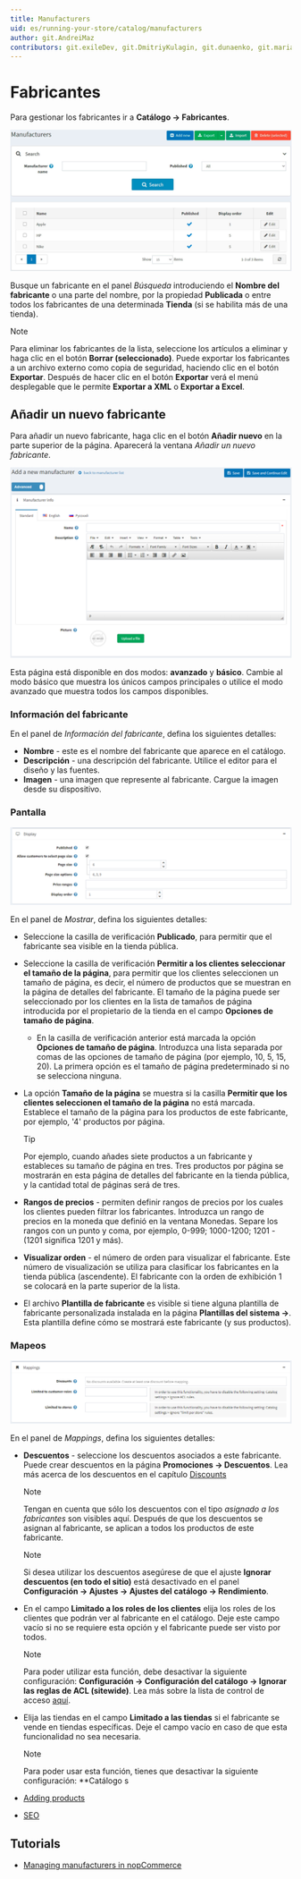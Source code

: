 ```yaml
---
title: Manufacturers
uid: es/running-your-store/catalog/manufacturers
author: git.AndreiMaz
contributors: git.exileDev, git.DmitriyKulagin, git.dunaenko, git.mariannk
---
```


# Fabricantes

Para gestionar los fabricantes ir a **Catálogo → Fabricantes**.

![Manufactures](_static/manufacturers/manufactures.jpg)

Busque un fabricante en el panel *Búsqueda* introduciendo el **Nombre del fabricante** o una parte del nombre, por la propiedad **Publicada** o entre todos los fabricantes de una determinada **Tienda** (si se habilita más de una tienda).

> [!NOTE]
> 
> Para eliminar los fabricantes de la lista, seleccione los artículos a eliminar y haga clic en el botón **Borrar (seleccionado)**.
> Puede exportar los fabricantes a un archivo externo como copia de seguridad, haciendo clic en el botón **Exportar**. Después de hacer clic en el botón **Exportar** verá el menú desplegable que le permite **Exportar a XML** o **Exportar a Excel**.

## Añadir un nuevo fabricante

Para añadir un nuevo fabricante, haga clic en el botón **Añadir nuevo** en la parte superior de la página. Aparecerá la ventana *Añadir un nuevo fabricante*.

![Add a new manufacturer](_static/manufacturers/add_a_new_manufacturer.png)

Esta página está disponible en dos modos: **avanzado** y **básico**. Cambie al modo básico que muestra los únicos campos principales o utilice el modo avanzado que muestra todos los campos disponibles.

### Información del fabricante
En el panel de *Información del fabricante*, defina los siguientes detalles:

- **Nombre** - este es el nombre del fabricante que aparece en el catálogo.
- **Descripción** - una descripción del fabricante. Utilice el editor para el diseño y las fuentes.
- **Imagen** - una imagen que represente al fabricante. Cargue la imagen desde su dispositivo.

### Pantalla

![Display](_static/manufacturers/display2.png)

En el panel de *Mostrar*, defina los siguientes detalles:

- Seleccione la casilla de verificación **Publicado**, para permitir que el fabricante sea visible en la tienda pública.
- Seleccione la casilla de verificación **Permitir a los clientes seleccionar el tamaño de la página**, para permitir que los clientes seleccionen un tamaño de página, es decir, el número de productos que se muestran en la página de detalles del fabricante. El tamaño de la página puede ser seleccionado por los clientes en la lista de tamaños de página introducida por el propietario de la tienda en el campo **Opciones de tamaño de página**.
	- En la casilla de verificación anterior está marcada la opción **Opciones de tamaño de página**. Introduzca una lista separada por comas de las opciones de tamaño de página (por ejemplo, 10, 5, 15, 20). La primera opción es el tamaño de página predeterminado si no se selecciona ninguna.
- La opción **Tamaño de la página** se muestra si la casilla **Permitir que los clientes seleccionen el tamaño de la página** no está marcada. Establece el tamaño de la página para los productos de este fabricante, por ejemplo, '4' productos por página. 
	> [!TIP]
	> 
	> Por ejemplo, cuando añades siete productos a un fabricante y estableces su tamaño de página en tres. Tres productos por página se mostrarán en esta página de detalles del fabricante en la tienda pública, y la cantidad total de páginas será de tres.

- **Rangos de precios** - permiten definir rangos de precios por los cuales los clientes pueden filtrar los fabricantes. Introduzca un rango de precios en la moneda que definió en la ventana Monedas. Separe los rangos con un punto y coma, por ejemplo, 0-999; 1000-1200; 1201 - (1201 significa 1201 y más).
- **Visualizar orden** - el número de orden para visualizar el fabricante. Este número de visualización se utiliza para clasificar los fabricantes en la tienda pública (ascendente). El fabricante con la orden de exhibición 1 se colocará en la parte superior de la lista.
- El archivo **Plantilla de fabricante** es visible si tiene alguna plantilla de fabricante personalizada instalada en la página **Plantillas del sistema →**. Esta plantilla define cómo se mostrará este fabricante (y sus productos).

### Mapeos

![Mappings](_static/manufacturers/mappings.png)

En el panel de *Mappings*, defina los siguientes detalles:

- **Descuentos** - seleccione los descuentos asociados a este fabricante. Puede crear descuentos en la página **Promociones → Descuentos**. Lea más acerca de los descuentos en el capítulo [Discounts](xref:en/running-your-store/promotional-tools/discounts)

    > [!NOTE]
    >
    > Tengan en cuenta que sólo los descuentos con el tipo *asignado a los fabricantes* son visibles aquí. Después de que los descuentos se asignan al fabricante, se aplican a todos los productos de este fabricante.

    > [!NOTE]
    >
    > Si desea utilizar los descuentos asegúrese de que el ajuste **Ignorar descuentos (en todo el sitio)** está desactivado en el panel **Configuración → Ajustes → Ajustes del catálogo → Rendimiento**.

- En el campo **Limitado a los roles de los clientes** elija los roles de los clientes que podrán ver al fabricante en el catálogo. Deje este campo vacío si no se requiere esta opción y el fabricante puede ser visto por todos. 
    > [!NOTE]
    >
    > Para poder utilizar esta función, debe desactivar la siguiente configuración: **Configuración → Configuración del catálogo → Ignorar las reglas de ACL (sitewide)**. Lea más sobre la lista de control de acceso [aquí](xref:es/running-your-store/customer-management/access-control-list).

- Elija las tiendas en el campo **Limitado a las tiendas** si el fabricante se vende en tiendas específicas. Deje el campo vacío en caso de que esta funcionalidad no sea necesaria.
  > [!NOTE]
  >
	> Para poder usar esta función, tienes que desactivar la siguiente configuración: **Catálogo s

- [Adding products](xref:en/running-your-store/catalog/products/add-products)
- [SEO](xref:en/running-your-store/search-engine-optimization)

## Tutorials

- [Managing manufacturers in nopCommerce](https://www.youtube.com/watch?v=NnWD9-zi8s4&feature=youtu.be)
